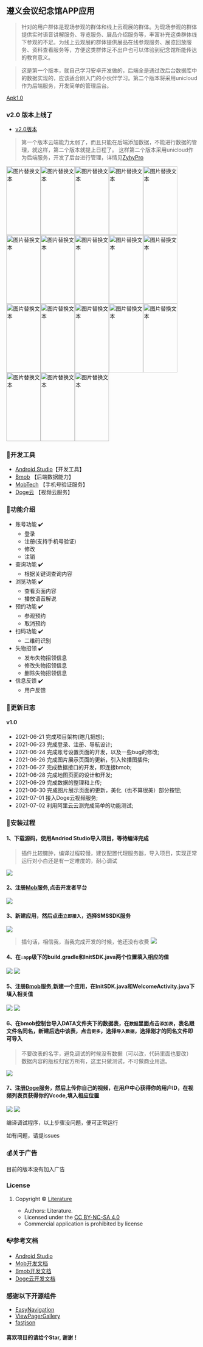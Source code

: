 ## 遵义会议纪念馆APP应用

> 针对的用户群体是现场参观的群体和线上云观展的群体。为现场参观的群体提供实时语音讲解服务、导览服务、展品介绍服务等，丰富补充这类群体线下参观的不足。为线上云观展的群体提供展品在线参观服务、展览回放服务、资料查看服务等，方便这类群体足不出户也可以体验到纪念馆所能传达的教育意义。

> 这是第一个版本，就自己学习安卓开发做的，后端全是通过改后台数据库中的数据实现的，应该适合刚入门的小伙伴学习。第二个版本将采用unicloud作为后端服务，开发简单的管理后台。

[Apk1.0](https://img.ioer.top/zyhy_v1.0_debug.apk)


### v2.0 版本上线了
* [v2.0版本](https://github.com/LiteraturePro/ZyhyPro)
> 第一个版本云端能力太弱了，而且只能在后端添加数据，不能进行数据的管理，就这样，第二个版本就提上日程了。
> 这样第二个版本采用unicloud作为后端服务，开发了后台进行管理，详情见[ZyhyPro](https://github.com/LiteraturePro/ZyhyPro)


<img src="https://vkceyugu.cdn.bspapp.com/VKCEYUGU-4a2224fd-4003-4b8c-b165-abef8c34b228/c5464c55-8607-4c36-b4f6-245159b9f0f9.jpg" alt="图片替换文本" width="90" height="180" align="bottom" /><img src="https://vkceyugu.cdn.bspapp.com/VKCEYUGU-4a2224fd-4003-4b8c-b165-abef8c34b228/3898708b-a71b-4f1c-b961-ddb86f67a225.jpg" alt="图片替换文本" width="90" height="180" align="bottom" /><img src="https://vkceyugu.cdn.bspapp.com/VKCEYUGU-4a2224fd-4003-4b8c-b165-abef8c34b228/0f5137fe-d692-46a0-9a1a-c37d77b0ccd0.jpg" alt="图片替换文本" width="90" height="180" align="bottom" /><img src="https://vkceyugu.cdn.bspapp.com/VKCEYUGU-4a2224fd-4003-4b8c-b165-abef8c34b228/4eec686b-fff5-466a-b85e-6097b4e53e50.jpg" alt="图片替换文本" width="90" height="180" align="bottom" /><img src="https://vkceyugu.cdn.bspapp.com/VKCEYUGU-4a2224fd-4003-4b8c-b165-abef8c34b228/f9ea5948-b5d4-4816-ae7f-a3b3a98b6de8.jpg" alt="图片替换文本" width="90" height="180" align="bottom" /><img src="https://vkceyugu.cdn.bspapp.com/VKCEYUGU-4a2224fd-4003-4b8c-b165-abef8c34b228/995ed0aa-2374-46e1-af3a-f55d4a61c26d.jpg" alt="图片替换文本" width="90" height="180" align="bottom" /><img src="https://vkceyugu.cdn.bspapp.com/VKCEYUGU-4a2224fd-4003-4b8c-b165-abef8c34b228/2704ddc4-e95f-4e0c-aec1-9c2093210a93.jpg" alt="图片替换文本" width="90" height="180" align="bottom" /><img src="https://vkceyugu.cdn.bspapp.com/VKCEYUGU-4a2224fd-4003-4b8c-b165-abef8c34b228/3bade69c-ce19-4829-9002-539c0b47d78e.jpg" alt="图片替换文本" width="90" height="180" align="bottom" /><img src="https://vkceyugu.cdn.bspapp.com/VKCEYUGU-4a2224fd-4003-4b8c-b165-abef8c34b228/c31c3b85-065c-4a06-a8d3-de3768868f2e.jpg" alt="图片替换文本" width="90" height="180" align="bottom" /><img src="https://vkceyugu.cdn.bspapp.com/VKCEYUGU-4a2224fd-4003-4b8c-b165-abef8c34b228/6429ee6b-e38c-4448-b4c6-60dfcc40c8dc.jpg" alt="图片替换文本" width="90" height="180" align="bottom" /><img src="https://vkceyugu.cdn.bspapp.com/VKCEYUGU-4a2224fd-4003-4b8c-b165-abef8c34b228/2f0376d2-dee5-446c-9a76-8d9170a00e4a.jpg" alt="图片替换文本" width="90" height="180" align="bottom" /><img src="https://vkceyugu.cdn.bspapp.com/VKCEYUGU-4a2224fd-4003-4b8c-b165-abef8c34b228/3d74245d-11dc-4503-bb5f-f4f701ac1626.jpg" alt="图片替换文本" width="90" height="180" align="bottom" /><img src="https://vkceyugu.cdn.bspapp.com/VKCEYUGU-4a2224fd-4003-4b8c-b165-abef8c34b228/1b5edf40-c9cd-4769-bd4c-bdfa9b6c3547.jpg" alt="图片替换文本" width="90" height="180" align="bottom" /><img src="https://vkceyugu.cdn.bspapp.com/VKCEYUGU-4a2224fd-4003-4b8c-b165-abef8c34b228/77ec05c6-7459-462c-8615-cb383e068a78.jpg" alt="图片替换文本" width="90" height="180" align="bottom" /><img src="https://vkceyugu.cdn.bspapp.com/VKCEYUGU-4a2224fd-4003-4b8c-b165-abef8c34b228/102bdadb-56d5-4777-b20f-545400b5289e.jpg" alt="图片替换文本" width="90" height="180" align="bottom" /><img src="https://vkceyugu.cdn.bspapp.com/VKCEYUGU-4a2224fd-4003-4b8c-b165-abef8c34b228/9e95e369-ae4d-47ef-97e6-0a011b237c81.jpg" alt="图片替换文本" width="90" height="180" align="bottom" /><img src="https://vkceyugu.cdn.bspapp.com/VKCEYUGU-4a2224fd-4003-4b8c-b165-abef8c34b228/3f2ee9b8-5d05-4da0-bf92-157f888b7c7b.jpg" alt="图片替换文本" width="90" height="180" align="bottom" /><img src="https://vkceyugu.cdn.bspapp.com/VKCEYUGU-4a2224fd-4003-4b8c-b165-abef8c34b228/b0cf76c9-f158-45ab-86d6-861dde39b60d.jpg" alt="图片替换文本" width="90" height="180" align="bottom" />


### 🔨开发工具
* [Android Studio](https://developer.android.google.cn/studio/)【开发工具】
* [Bmob](https://bmob.cn/) 【后端数据能力】
* [MobTech](https://www.mob.com/) 【手机号验证服务】
* [Doge云](https://www.dogecloud.com/) 【视频云服务】

### 🍄功能介绍
* 账号功能 ✔️
   * 登录
   * 注册(支持手机号验证)
   * 修改
   * 注销
* 查询功能 ✔️
   * 根据关键词查询内容
* 浏览功能 ✔️
   * 查看页面内容
   * 播放语音解说 
* 预约功能 ✔️
   * 参观预约
   * 取消预约 
* 扫码功能 ✔️
   * 二维码识别 
* 失物招领 ✔️
   * 发布失物招领信息
   * 修改失物招领信息
   * 删除失物招领信息 
* 信息反馈 ✔️
   * 用户反馈
 
### 🎁更新日志
#### v1.0
* 2021-06-21 完成项目架构(瞎几把想);
* 2021-06-23 完成登录、注册、导航设计;
* 2021-06-24 完成账号设置页面的开发，以及一些bug的修改;
* 2021-06-26 完成图片展示页面的更新，引入轮播图插件;
* 2021-06-27 完成数据接口的开发，即连接bmob;
* 2021-06-28 完成地图页面的设计和开发;
* 2021-06-29 完成数据的整理和上传;
* 2021-06-30 完成图片展示页面的更新，美化（也不算很美）部分按钮;
* 2021-07-01 接入Doge云视频服务;
* 2021-07-02 利用阿里云云测完成简单的功能测试;

### 🔨安装过程
#### 1、下载源码，使用Andriod Studio导入项目，等待编译完成
> 插件比较臃肿，编译过程较慢，建议配置代理服务器，导入项目，实现正常运行对小白还是有一定难度的，耐心调试

![](https://vkceyugu.cdn.bspapp.com/VKCEYUGU-4a2224fd-4003-4b8c-b165-abef8c34b228/72d6f92d-6e88-4351-b3eb-7b5a1b743557.png)

#### 2、注册[Mob](https://www.mob.com/)服务,点击开发者平台
![](https://vkceyugu.cdn.bspapp.com/VKCEYUGU-4a2224fd-4003-4b8c-b165-abef8c34b228/990a70fc-c3d8-4e41-9ca6-36eb24329813.png)

#### 3、新建应用，然后点击`立即接入`，选择SMSSDK服务
![](https://vkceyugu.cdn.bspapp.com/VKCEYUGU-4a2224fd-4003-4b8c-b165-abef8c34b228/6ea53e0c-1301-453e-a98d-cea39b7ce1e8.png)


> 插句话，相信我，当我完成开发的时候，他还没有收费
![](https://vkceyugu.cdn.bspapp.com/VKCEYUGU-4a2224fd-4003-4b8c-b165-abef8c34b228/8fcab680-2625-4578-96b3-6ca2dbe8f1b0.png)

#### 4、在`:app`级下的build.gradle和InitSDK.java两个位置填入相应的值
![](https://vkceyugu.cdn.bspapp.com/VKCEYUGU-4a2224fd-4003-4b8c-b165-abef8c34b228/5fe28004-1c3f-4072-ab0f-e2a894a2d6b6.png)
![](https://vkceyugu.cdn.bspapp.com/VKCEYUGU-4a2224fd-4003-4b8c-b165-abef8c34b228/43e4885c-a500-4dda-8cf8-1f8eeae5c8e9.png)

#### 5、注册[Bmob](https://bmob.cn/)服务,新建一个应用，在InitSDK.java和WelcomeActivity.java下填入相关值
![](https://vkceyugu.cdn.bspapp.com/VKCEYUGU-4a2224fd-4003-4b8c-b165-abef8c34b228/18e31563-2d3c-454a-87f4-fb19e2391de9.png)
![](https://vkceyugu.cdn.bspapp.com/VKCEYUGU-4a2224fd-4003-4b8c-b165-abef8c34b228/ed560e36-6a75-4089-a29f-9082eb927685.png)

#### 6、在bmob控制台导入DATA文件夹下的数据表，在`数据`里面点击`添加表`，表名跟文件名同名，新建后选中该表，点击`更多`，选择`导入数据`，选择刚才的同名文件即可导入
> 不要改表的名字，避免调试的时候没有数据（可以改，代码里面也要改）
> 数据内容的版权归官方所有，这里只做测试，不可做商业用途。

![](https://vkceyugu.cdn.bspapp.com/VKCEYUGU-4a2224fd-4003-4b8c-b165-abef8c34b228/0c2d215d-d887-440f-b056-6a20bf0ad984.png)

#### 7、注册[Doge](https://www.dogecloud.com/?iuid=1670)服务，然后上传你自己的视频，在用户中心获得你的用户ID，在视频列表页获得你的Vcode,填入相应位置
![](https://vkceyugu.cdn.bspapp.com/VKCEYUGU-4a2224fd-4003-4b8c-b165-abef8c34b228/00dbe3a6-acc7-4010-83df-935bd822860f.png)
![](https://vkceyugu.cdn.bspapp.com/VKCEYUGU-4a2224fd-4003-4b8c-b165-abef8c34b228/691ef519-2da8-40a3-b365-d8ad7d5a5a9e.png)


编译调试程序，以上步骤没问题，便可正常运行

如有问题，请提issues


### 💰关于广告

目前的版本没有加入广告


### License

1. Copyright © [Literature](https://www.ovzv.cn)

    - Authors: Literature.
    - Licensed under the [CC BY-NC-SA 4.0](https://creativecommons.org/licenses/by-nc-sa/4.0/legalcode) 
    - Commercial application is prohibited by license

### 📭参考文档

- [Android Studio](https://developer.android.google.cn/docs)
- [Mob开发文档](https://mob.com/wiki/list)
- [Bmob开发文档](http://doc.bmob.cn/)
- [Doge云开发文档](https://docs.dogecloud.com/vcloud/sdk-player-android)

### 感谢以下开源组件

- [EasyNavigation](https://github.com/Vincent7Wong/EasyNavigation)
- [ViewPagerGallery](https://github.com/lzjin/ViewPagerGallery)
- [fastjson](https://github.com/alibaba/fastjson)

#### 喜欢项目的请给个Star, 谢谢！

